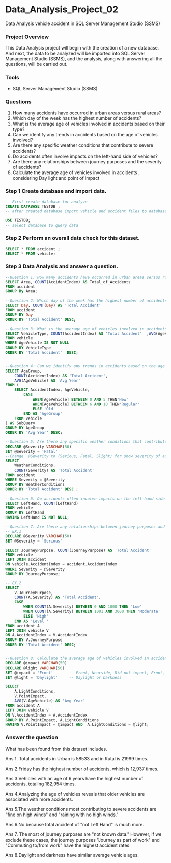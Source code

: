 # Data_Analysis_Project_02
Data Analysis  vehicle accident in SQL Server Management Studio (SSMS)

### Project Overview
This Data Analysis project will begin with the creation of a new database. And next, the data to be analyzed will be imported into SQL Server Management Studio (SSMS), and the analysis, along with answering all the questions, will be carried out.

### Tools
- SQL Server Management Studio (SSMS)

### Questions
1. How many accidents have occurred in urban areas versus rural areas?
2. Which day of the week has the highest number of accidents?
3. What is the average age of vehicles involved in accidents based on their type?
4. Can we identify any trends in accidents based on the age of vehicles involved?
5. Are there any specific weather conditions that contribute to severe accidents?
6. Do accidents often involve impacts on the left-hand side of vehicles?
7. Are there any relationships between journey purposes and the severity of accidents?
8. Calculate the average age of vehicles involved in accidents , considering Day light and point of impact

### Step 1 Create database and import data. 
```sql
-- First create database for analyze
CREATE DATABASE TESTDB ;
-- after created database import vehicle and accident files to database

USE TESTDB;
-- select database to query data
```
### Step 2 Perform an overall data check for this dataset.
```sql
SELECT * FROM accident ;
SELECT * FROM vehicle;
```
### Step 3 Data Analysis and answer a question.
```sql
--Question 1: How many accidents have occurred in urban areas versus rural areas?
SELECT Area, COUNT(AccidentIndex) AS Total_of_Accidents
FROM accident 
GROUP By Area;

--Question 2: Which day of the week has the highest number of accidents?
SELECT Day, COUNT(Day) AS 'Total Accident'
FROM accident 
GROUP BY Day
ORDER BY 'Total Accident' DESC;

--Question 3: What is the average age of vehicles involved in accidents based on their type?
SELECT VehicleType, COUNT(AccidentIndex) AS 'Total Accident'  ,AVG(AgeVehicle) AS 'Avg Year'
FROM vehicle
WHERE AgeVehicle IS NOT NULL
GROUP BY VehicleType
ORDER BY 'Total Accident'  DESC;


--Question 4: Can we identify any trends in accidents based on the age of vehicles involved?
SELECT AgeGroup,
	COUNT(AccidentIndex) AS 'Total Accident',
	AVG(AgeVehicle) AS 'Avg Year'
FROM (
	SELECT AccidentIndex, AgeVehicle,
		CASE
			WHEN[AgeVehicle] BETWEEN 0 AND 5 THEN'New'
			WHEN[AgeVehicle] BETWEEN 6 AND 10 THEN'Regular'
			ELSE 'Old'
		END AS 'AgeGroup'
	FROM vehicle
) AS SubQuery
GROUP BY AgeGroup 
ORDER BY 'Avg Year' DESC;

--Question 5: Are there any specific weather conditions that contribute to severe accidents?
DECLARE @Severity VARCHAR(50)
SET @Severity = 'Fatal'
--Change  @Severity to (Serious, Fatal, Slight) for show severity of accident in each weather conditions
SELECT 
	WeatherConditions,
	COUNT(Severity) AS 'Total Accident' 
FROM accident
WHERE Severity = @Severity
GROUP BY WeatherConditions
ORDER BY 'Total Accident' DESC ;

--Question 6: Do accidents often involve impacts on the left-hand side of vehicles?
SELECT LeftHand, COUNT(LeftHand)
FROM vehicle
GROUP BY LeftHand
HAVING LeftHand IS NOT NULL;

--Question 7: Are there any relationships between journey purposes and the severity of accidents?
-- EX.1
DECLARE @Severity VARCHAR(50)
SET @Severity = 'Serious'

SELECT JourneyPurpose, COUNT(JourneyPurpose) AS 'Total Accident'
FROM vehicle
LEFT JOIN accident
ON vehicle.AccidentIndex = accident.AccidentIndex
WHERE Severity = @Severity
GROUP BY JourneyPurpose;

-- EX.2 
SELECT 
	V.JourneyPurpose,
	COUNT(A.Severity) AS 'Total Accident',
	CASE
		WHEN COUNT(A.Severity) BETWEEN 0 AND 1000 THEN 'Low'
		WHEN COUNT(A.Severity) BETWEEN 1001 AND 3000 THEN 'Moderate'
		ELSE 'High'
	END AS 'Level '
FROM accident A
LEFT JOIN vehicle V
ON A.AccidentIndex = V.AccidentIndex
GROUP BY V.JourneyPurpose
ORDER BY 'Total Accident' DESC;


--Question 8: Calculate the average age of vehicles involved in accidents , considering Day light and point of impact
DECLARE @impact VARCHAR(50)
DECLARE @light VARCHAR(50)
SET @impact = 'Front'		-- Front, Nearside, Did not impact, Front, Offside, Nearside, Back, Back, Offside, Did not impact
SET @light = 'Daylight'		-- Daylight or Darkness

SELECT 
	A.LightConditions,
	V.PointImpact, 
	AVG(V.AgeVehicle) AS 'Avg Year'
FROM accident A
LEFT JOIN vehicle V
ON V.AccidentIndex = A.AccidentIndex
GROUP BY V.PointImpact, A.LightConditions
HAVING V.PointImpact = @impact AND  A.LightConditions = @light;

```

### Answer the question
What has been found from this dataset includes.

Ans 1. Total accidents in Urban is 58533 and  in Rutal is 21999 times.

Ans 2.Friday has the highest number of accidents, which is 12,937 times.

Ans 3.Vehicles with an age of 6 years have the highest number of accidents, totaling 182,954 times.

Ans 4.Analyzing the age of vehicles reveals that older vehicles are associated with more accidents.

Ans 5.The weather conditions most contributing to severe accidents are "fine on high winds" and "raining with no high winds."

Ans 6.No because  total accident of "not Left Hand" is much more. 

Ans 7. The most of journey purposes are "not known data." However, if we exclude these cases, the journey purposes "Journey as part of work" and "Commuting to/from work" have the highest accident rates.

Ans 8.Daylight and darkness have similar average vehicle ages.
